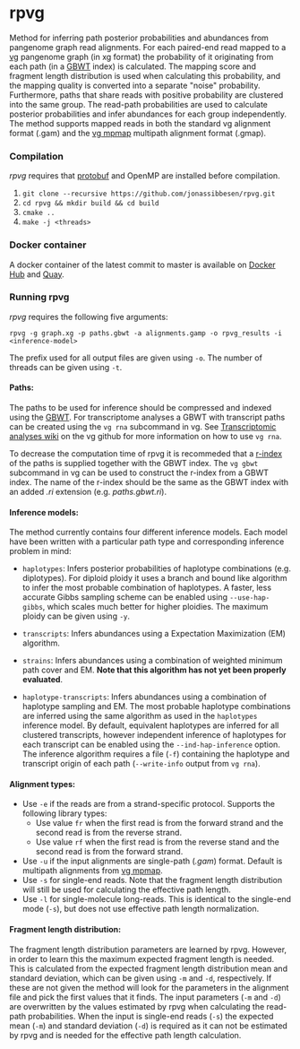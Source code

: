 # rpvg

Method for inferring path posterior probabilities and abundances from pangenome graph read alignments. For each paired-end read mapped to a [vg](https://github.com/vgteam/vg) pangenome graph (in xg format) the probability of it originating from each path (in a [GBWT](https://github.com/jltsiren/gbwt) index) is calculated. The mapping score and fragment length distribution is used when calculating this probability, and the mapping quality is converted into a separate "noise" probability. Furthermore, paths that share reads with positive probability are clustered into the same group. The read-path probabilities are used to calculate posterior probabilities and infer abundances for each group independently. The method supports mapped reads in both the standard vg alignment format (.gam) and the [vg mpmap](https://github.com/vgteam/vg/wiki/Multipath-alignments-and-vg-mpmap) multipath alignment format (.gmap). 


### Compilation

*rpvg* requires that [protobuf](https://github.com/protocolbuffers/protobuf) and OpenMP are installed before compilation. 

1. `git clone --recursive https://github.com/jonassibbesen/rpvg.git`
2. `cd rpvg && mkdir build && cd build`
3. `cmake ..`
4. `make -j <threads>` 

### Docker container

A docker container of the latest commit to master is available on [Docker Hub](https://hub.docker.com/repository/docker/jsibbesen/rpvg) and [Quay](https://quay.io/repository/jsibbesen/rpvg). 

### Running rpvg

*rpvg* requires the following five arguments:

```
rpvg -g graph.xg -p paths.gbwt -a alignments.gamp -o rpvg_results -i <inference-model>
```

The prefix used for all output files are given using `-o`. The number of threads can be given using `-t`. 

#### Paths:

The paths to be used for inference should be compressed and indexed using the [GBWT](https://github.com/jltsiren/gbwt). For transcriptome analyses a GBWT with transcript paths can be created using the `vg rna` subcommand in vg. See [Transcriptomic analyses wiki](https://github.com/vgteam/vg/wiki/Transcriptomic-analyses) on the vg github for more information on how to use `vg rna`. 

To decrease the computation time of rpvg it is recommeded that a [r-index](https://github.com/jltsiren/gbwt/wiki/Fast-Locate) of the paths is supplied together with the GBWT index. The `vg gbwt` subcommand in vg can be used to construct the r-index from a GBWT index. The name of the r-index should be the same as the GBWT index with an added *.ri* extension (e.g. *paths.gbwt.ri*).

#### Inference models:

The method currently contains four different inference models. Each model have been written with a particular path type and corresponding inference problem in mind:

* `haplotypes`: Infers posterior probabilities of haplotype combinations (e.g. diplotypes). For diploid ploidy it uses a branch and bound like algorithm to infer the most probable combination of haplotypes. A faster, less accurate Gibbs sampling scheme can be enabled using `--use-hap-gibbs`, which scales much better for higher ploidies. The maximum ploidy can be given using `-y`.

* `transcripts`: Infers abundances using a Expectation Maximization (EM) algorithm.

* `strains`: Infers abundances using a combination of weighted minimum path cover and EM. **Note that this algorithm has not yet been properly evaluated**.

* `haplotype-transcripts`: Infers abundances using a combination of haplotype sampling and EM. The most probable haplotype combinations are inferred using the same algorithm as used in the `haplotypes` inference model. By default, equivalent haplotypes are inferred for all clustered transcripts, however independent inference of haplotypes for each transcript can be enabled using the `--ind-hap-inference` option. The inference algorithm requires a file (`-f`) containing the haplotype and transcript origin of each path (`--write-info` output from `vg rna`). 

#### Alignment types:

* Use `-e` if the reads are from a strand-specific protocol. Supports the following library types: 
  * Use value `fr` when the first read is from the forward strand and the second read is from the reverse strand.
  * Use value `rf` when the first read is from the reverse stand and the second read is from the forward strand.
* Use `-u` if the input alignments are single-path (*.gam*) format. Default is multipath alignments from [vg mpmap](https://github.com/vgteam/vg/wiki/Multipath-alignments-and-vg-mpmap).
* Use `-s` for single-end reads. Note that the fragment length distribution will still be used for calculating the effective path length.
* Use `-l` for single-molecule long-reads. This is identical to the single-end mode (`-s`), but does not use effective path length normalization.

#### Fragment length distribution:

The fragment length distribution parameters are learned by rpvg. However, in order to learn this the maximum expected fragment length is needed. This is calculated from the expected fragment length distribution mean and standard deviation, which can be given using `-m` and `-d`, respectively. If these are not given the method will look for the parameters in the alignment file and pick the first values that it finds. The input parameters (`-m` and `-d`) are overwritten by the values estimated by rpvg when calculating the read-path probabilities. When the input is single-end reads (`-s`) the expected mean (`-m`) and standard deviation (`-d`) is required as it can not be estimated by rpvg and is needed for the effective path length calculation.
